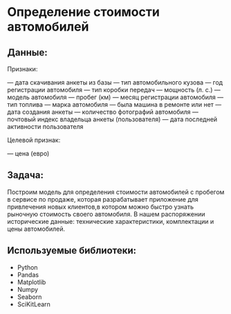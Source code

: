 # Определение стоимости автомобилей

## Данные:

Признаки:

— дата скачивания анкеты из базы
— тип автомобильного кузова
— год регистрации автомобиля
— тип коробки передач
— мощность (л. с.)
— модель автомобиля
— пробег (км)
— месяц регистрации автомобиля
— тип топлива
— марка автомобиля
— была машина в ремонте или нет
— дата создания анкеты
— количество фотографий автомобиля
— почтовый индекс владельца анкеты (пользователя)
— дата последней активности пользователя

Целевой признак:

 — цена (евро)


## Задача:

Построим модель для определения стоимости автомобилей с пробегом в сервисе по продаже, которая разрабатывает приложение для привлечения новых клиентов,в котором можно быстро узнать рыночную стоимость своего автомобиля. В нашем распоряжении исторические данные: технические характеристики, комплектации и цены автомобилей.


## Используемые библиотеки:
- Python 
- Pandas
- Matplotlib
- Numpy
- Seaborn
- SciKitLearn



